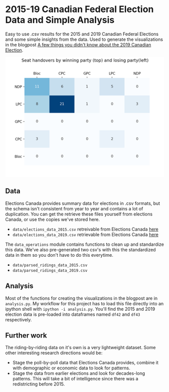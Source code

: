 # 2015-19 Canadian Federal Election Data and Simple Analysis
Easy to use .csv results for the 2015 and 2019 Canadian Federal Elections and some simple insights from the data. Used to generate the visualizations in the blogpost [A few things you didn't know about the 2019 Canadian Election](https://medium.com/@garethmacleod/a-few-things-you-didnt-know-about-the-2019-canadian-election-59ed848da6f5).

![alttext](img/handover_heatmap.png)

## Data
Elections Canada provides summary data for elections in .csv formats, but the schema isn't consistent from year to year and contains a lot of duplication. You can get the retrieve these files yourself from elections Canada, or use the copies we've stored here.

- `data/elections_data_2015.csv` retreivable from Elections Canada [here](https://www.elections.ca/content.aspx?section=res&dir=rep/off/42gedata&document=summary&lang=e)
- `data/elections_data_2019.csv` retrievable from Elections Canada [here](https://enr.elections.ca/National.aspx?lang=e)

The `data_operations` module contains functions to clean up and standardize this data. We've also pre-generated two csv's with this the standardized data in them so you don't have to do this everytime.

- `data/parsed_ridings_data_2015.csv`
- `data/parsed_ridings_data_2019.csv`

## Analysis

Most of the functions for creating the visualizations in the blogpost are in `analysis.py`. My workflow for this project has to load this file directly into an ipython shell with `ipython -i analysis.py`. You'll find the 2015 and 2019 election data is pre-loaded into dataframes named `df42` and `df43` respectively.

## Further work

The riding-by-riding data on it's own is a very lightweight dataset. Some other interesting research directions would be:
* Stage the poll-by-poll data that Elections Canada provides, combine it with demographic or economic data to look for patterns.
* Stage the data from earlier elections and look for decades-long patterns. This will take a bit of intelligence since there was a redistricting before 2015.
